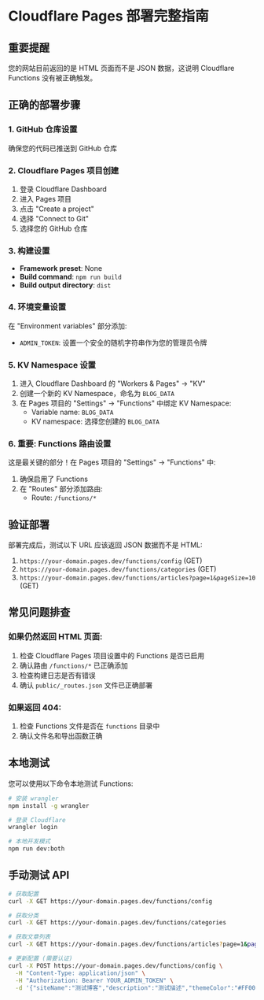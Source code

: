 # Cloudflare Pages 部署完整指南

## 重要提醒
您的网站目前返回的是 HTML 页面而不是 JSON 数据，这说明 Cloudflare Functions 没有被正确触发。

## 正确的部署步骤

### 1. GitHub 仓库设置
确保您的代码已推送到 GitHub 仓库

### 2. Cloudflare Pages 项目创建
1. 登录 Cloudflare Dashboard
2. 进入 Pages 项目
3. 点击 "Create a project"
4. 选择 "Connect to Git"
5. 选择您的 GitHub 仓库

### 3. 构建设置
- **Framework preset**: None
- **Build command**: `npm run build`
- **Build output directory**: `dist`

### 4. 环境变量设置
在 "Environment variables" 部分添加:
- `ADMIN_TOKEN`: 设置一个安全的随机字符串作为您的管理员令牌

### 5. KV Namespace 设置
1. 进入 Cloudflare Dashboard 的 "Workers & Pages" → "KV"
2. 创建一个新的 KV Namespace，命名为 `BLOG_DATA`
3. 在 Pages 项目的 "Settings" → "Functions" 中绑定 KV Namespace:
   - Variable name: `BLOG_DATA`
   - KV namespace: 选择您创建的 `BLOG_DATA`

### 6. 重要: Functions 路由设置
这是最关键的部分！在 Pages 项目的 "Settings" → "Functions" 中:

1. 确保启用了 Functions
2. 在 "Routes" 部分添加路由:
   - Route: `/functions/*`

## 验证部署

部署完成后，测试以下 URL 应该返回 JSON 数据而不是 HTML:

1. `https://your-domain.pages.dev/functions/config` (GET)
2. `https://your-domain.pages.dev/functions/categories` (GET)
3. `https://your-domain.pages.dev/functions/articles?page=1&pageSize=10` (GET)

## 常见问题排查

### 如果仍然返回 HTML 页面:
1. 检查 Cloudflare Pages 项目设置中的 Functions 是否已启用
2. 确认路由 `/functions/*` 已正确添加
3. 检查构建日志是否有错误
4. 确认 `public/_routes.json` 文件已正确部署

### 如果返回 404:
1. 检查 Functions 文件是否在 `functions` 目录中
2. 确认文件名和导出函数正确

## 本地测试

您可以使用以下命令本地测试 Functions:

```bash
# 安装 wrangler
npm install -g wrangler

# 登录 Cloudflare
wrangler login

# 本地开发模式
npm run dev:both
```

## 手动测试 API

```bash
# 获取配置
curl -X GET https://your-domain.pages.dev/functions/config

# 获取分类
curl -X GET https://your-domain.pages.dev/functions/categories

# 获取文章列表
curl -X GET https://your-domain.pages.dev/functions/articles?page=1&pageSize=10

# 更新配置 (需要认证)
curl -X POST https://your-domain.pages.dev/functions/config \
  -H "Content-Type: application/json" \
  -H "Authorization: Bearer YOUR_ADMIN_TOKEN" \
  -d '{"siteName":"测试博客","description":"测试描述","themeColor":"#FF0000"}'
```